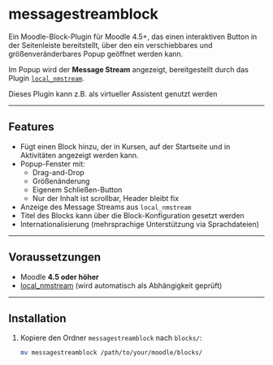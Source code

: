 # messagestreamblock

Ein Moodle-Block-Plugin für Moodle 4.5+, das einen interaktiven Button in der Seitenleiste bereitstellt, über den ein verschiebbares und größenveränderbares Popup geöffnet werden kann.  

Im Popup wird der **Message Stream** angezeigt, bereitgestellt durch das Plugin [`local_nmstream`](https://github.com/n-multimedia/local_nmstream).  

Dieses Plugin kann z.B. als virtueller Assistent genutzt werden

---

## Features

- Fügt einen Block hinzu, der in Kursen, auf der Startseite und in Aktivitäten angezeigt werden kann.
- Popup-Fenster mit:
  - Drag-and-Drop
  - Größenänderung
  - Eigenem Schließen-Button
  - Nur der Inhalt ist scrollbar, Header bleibt fix
- Anzeige des Message Streams aus `local_nmstream`
- Titel des Blocks kann über die Block-Konfiguration gesetzt werden
- Internationalisierung (mehrsprachige Unterstützung via Sprachdateien)

---

## Voraussetzungen

- Moodle **4.5 oder höher**
- [local_nmstream](https://github.com/n-multimedia/local_nmstream) (wird automatisch als Abhängigkeit geprüft)

---

## Installation

1. Kopiere den Ordner `messagestreamblock` nach `blocks/`:
   ```bash
   mv messagestreamblock /path/to/your/moodle/blocks/
